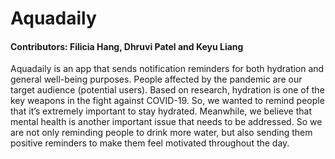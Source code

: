 
# Aquadaily
#### Contributors: Filicia Hang, Dhruvi Patel and Keyu Liang
Aquadaily is an app that sends notification reminders for both hydration and general well-being purposes. People affected by the pandemic are our target audience (potential users). Based on research, hydration is one of the key weapons in the fight against COVID-19. So, we wanted to remind people that it’s extremely important to stay hydrated. Meanwhile, we believe that mental health is another important issue that needs to be addressed. So we are not only reminding people to drink more water, but also sending them positive reminders to make them feel motivated throughout the day.
